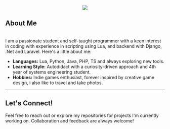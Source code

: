 
<p align="center">
    <img src="https://readme-typing-svg.herokuapp.com?font=Time+New+Roman&color=cyan&size=25&center=true&vCenter=true&width=600&height=100&lines=Halo"></a>
</p>

**About Me**
---
<br>
I am a passionate student and self-taught programmer with a keen interest in coding with experience in scripting using Lua, and backend with Django, .Net and Laravel. Here's a little about me:

- **Languages:** Lua, Python, Java, PHP, TS and always exploring new tools.
- **Learning Style:** Autodidact with a curiosity-driven approach and 4th year of systems engineering student.
- **Hobbies:** Indie games enthusiast, forever inspired by creative game design, i also like to travel and take photos.

---

## **Let's Connect!**
Feel free to reach out or explore my repositories for projects I'm currently working on. Collaboration and feedback are always welcome!


<br><br>
